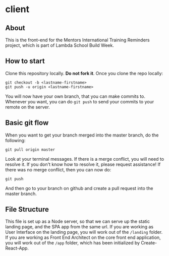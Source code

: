 # client

## About

This is the front-end for the Mentors International Training Reminders project, which is part of Lambda School Build Week.

## How to start

Clone this repository locally. **Do not fork it**.
Once you clone the repo locally:
```
git checkout -b <lastname-firstname>
git push -u origin <lastname-firstname>
```

You will now have your own branch, that you can make commits to. Whenever you want, you can do `git push` to send your commits to your remote on the server.

## Basic git flow

When you want to get your branch merged into the master branch, do the following:
```
git pull origin master
```
Look at your terminal messages. If there is a merge conflict, you will need to resolve it. If you don't know how to resolve it, please request assistance! If there was no merge conflict, then you can now do:
```
git push
```
And then go to your branch on github and create a pull request into the master branch.

## File Structure

This file is set up as a Node server, so that we can serve up the static landing page, and the SPA app from the same url.
If you are working as User Interface on the landing page, you will work out of the `/landing` folder.
If you are working as Front End Architect on the core front end application, you will work out of the `/app` folder, which has been initialized by Create-React-App.
